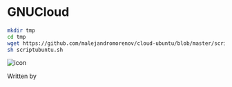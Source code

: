 # GNUCloud

```sh
mkdir tmp
cd tmp
wget https://github.com/malejandromorenov/cloud-ubuntu/blob/master/scriptubuntu.sh
sh scriptubuntu.sh
```


![icon](https://github.com/malejandromorenov/cloud-ubuntu/blob/master/cloud.png)


Written by
